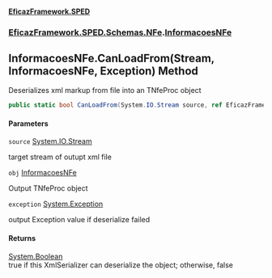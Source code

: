 #### [EficazFramework.SPED](EficazFrameworkSPED.md 'EficazFramework SPED')
### [EficazFramework.SPED.Schemas.NFe](EficazFramework.SPED.Schemas.NFe.md 'EficazFramework.SPED.Schemas.NFe').[InformacoesNFe](EficazFramework.SPED.Schemas.NFe/InformacoesNFe.md 'EficazFramework.SPED.Schemas.NFe.InformacoesNFe')

## InformacoesNFe.CanLoadFrom(Stream, InformacoesNFe, Exception) Method

Deserializes xml markup from file into an TNfeProc object

```csharp
public static bool CanLoadFrom(System.IO.Stream source, ref EficazFramework.SPED.Schemas.NFe.InformacoesNFe obj, ref System.Exception exception);
```
#### Parameters

<a name='EficazFramework.SPED.Schemas.NFe.InformacoesNFe.CanLoadFrom(System.IO.Stream,EficazFramework.SPED.Schemas.NFe.InformacoesNFe,System.Exception).source'></a>

`source` [System.IO.Stream](https://docs.microsoft.com/en-us/dotnet/api/System.IO.Stream 'System.IO.Stream')

target stream of outupt xml file

<a name='EficazFramework.SPED.Schemas.NFe.InformacoesNFe.CanLoadFrom(System.IO.Stream,EficazFramework.SPED.Schemas.NFe.InformacoesNFe,System.Exception).obj'></a>

`obj` [InformacoesNFe](EficazFramework.SPED.Schemas.NFe/InformacoesNFe.md 'EficazFramework.SPED.Schemas.NFe.InformacoesNFe')

Output TNfeProc object

<a name='EficazFramework.SPED.Schemas.NFe.InformacoesNFe.CanLoadFrom(System.IO.Stream,EficazFramework.SPED.Schemas.NFe.InformacoesNFe,System.Exception).exception'></a>

`exception` [System.Exception](https://docs.microsoft.com/en-us/dotnet/api/System.Exception 'System.Exception')

output Exception value if deserialize failed

#### Returns
[System.Boolean](https://docs.microsoft.com/en-us/dotnet/api/System.Boolean 'System.Boolean')  
true if this XmlSerializer can deserialize the object; otherwise, false